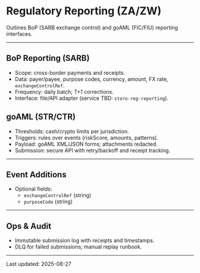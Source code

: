# Regulatory Reporting (ZA/ZW)

Outlines BoP (SARB exchange control) and goAML (FIC/FIU) reporting interfaces.

---

## BoP Reporting (SARB)

- Scope: cross-border payments and receipts.
- Data: payer/payee, purpose codes, currency, amount, FX rate, `exchangeControlRef`.
- Frequency: daily batch; T+1 corrections.
- Interface: file/API adapter (service TBD: `storo-reg-reporting`).

## goAML (STR/CTR)

- Thresholds: cash/crypto limits per jurisdiction.
- Triggers: rules over events (riskScore, amounts, patterns).
- Payload: goAML XML/JSON forms; attachments redacted.
- Submission: secure API with retry/backoff and receipt tracking.

---

## Event Additions

- Optional fields:
  - `exchangeControlRef` (string)
  - `purposeCode` (string)

---

## Ops & Audit

- Immutable submission log with receipts and timestamps.
- DLQ for failed submissions; manual replay runbook.

---

Last updated: 2025-08-27
